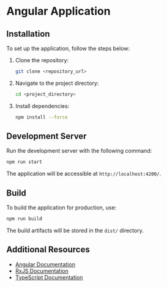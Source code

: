 # Angular Application

## Installation
To set up the application, follow the steps below:

1. Clone the repository:
   ```bash
   git clone <repository_url>
   ```

2. Navigate to the project directory:
   ```bash
   cd <project_directory>
   ```

3. Install dependencies:
   ```bash
   npm install --force
   ```

## Development Server
Run the development server with the following command:
```bash
npm run start
```
The application will be accessible at `http://localhost:4200/`.

## Build
To build the application for production, use:
```bash
npm run build
```
The build artifacts will be stored in the `dist/` directory.

## Additional Resources
- [Angular Documentation](https://angular.io/docs)
- [RxJS Documentation](https://rxjs.dev/)
- [TypeScript Documentation](https://www.typescriptlang.org/docs/)